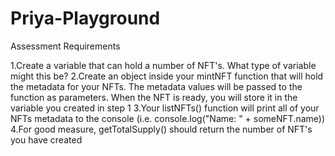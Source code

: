 # Priya-Playground
Assessment Requirements

1.Create a variable that can hold a number of NFT's. What type of variable might this be?
2.Create an object inside your mintNFT function that will hold the metadata for your NFTs. The metadata values will be passed to the function as parameters. When the NFT is ready, you will store it in the variable you created in step 1
3.Your listNFTs() function will print all of your NFTs metadata to the console (i.e. console.log("Name: " + someNFT.name))
4.For good measure, getTotalSupply() should return the number of NFT's you have created
